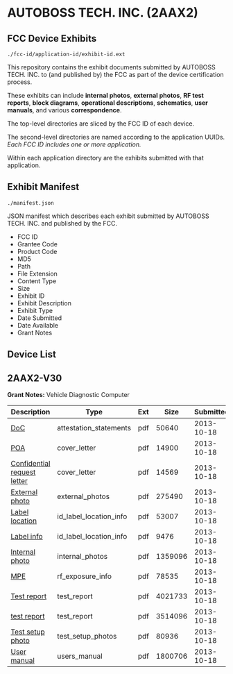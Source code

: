# AUTOBOSS TECH. INC. (2AAX2)
## FCC Device Exhibits

```
./fcc-id/application-id/exhibit-id.ext
```

This repository contains the exhibit documents submitted by AUTOBOSS TECH. INC. to (and published by) the FCC as part of the device certification process.

These exhibits can include **internal photos**, **external photos**, **RF test reports**, **block diagrams**, **operational descriptions**, **schematics**, **user manuals**, and various **correspondence**.

The top-level directories are sliced by the FCC ID of each device.

The second-level directories are named according to the application UUIDs. *Each FCC ID includes one or more application.*

Within each application directory are the exhibits submitted with that application. 

## Exhibit Manifest

```
./manifest.json
```

JSON manifest which describes each exhibit submitted by AUTOBOSS TECH. INC. and published by the FCC.

- FCC ID
- Grantee Code
- Product Code
- MD5
- Path
- File Extension
- Content Type
- Size
- Exhibit ID
- Exhibit Description
- Exhibit Type
- Date Submitted
- Date Available
- Grant Notes

## Device List
## 2AAX2-V30
**Grant Notes:** Vehicle Diagnostic Computer

| Description | Type | Ext | Size | Submitted | Available |
| ----------- | ---- | --- | ---- | --------- | --------- |
| [DoC](2AAX2-V30/fa8c47ded661fdd7a1c33a1c4c30fa17/2094975.pdf) | attestation_statements | pdf | 50640 | 2013-10-18 | 2013-10-18 |
| [POA](2AAX2-V30/fa8c47ded661fdd7a1c33a1c4c30fa17/2094973.pdf) | cover_letter | pdf | 14900 | 2013-10-18 | 2013-10-18 |
| [Confidential request letter](2AAX2-V30/fa8c47ded661fdd7a1c33a1c4c30fa17/2094974.pdf) | cover_letter | pdf | 14569 | 2013-10-18 | 2013-10-18 |
| [External photo](2AAX2-V30/fa8c47ded661fdd7a1c33a1c4c30fa17/2094983.pdf) | external_photos | pdf | 275490 | 2013-10-18 | 2013-10-18 |
| [Label location](2AAX2-V30/fa8c47ded661fdd7a1c33a1c4c30fa17/2094985.pdf) | id_label_location_info | pdf | 53007 | 2013-10-18 | 2013-10-18 |
| [Label info](2AAX2-V30/fa8c47ded661fdd7a1c33a1c4c30fa17/2094986.pdf) | id_label_location_info | pdf | 9476 | 2013-10-18 | 2013-10-18 |
| [Internal photo](2AAX2-V30/fa8c47ded661fdd7a1c33a1c4c30fa17/2094984.pdf) | internal_photos | pdf | 1359096 | 2013-10-18 | 2013-10-18 |
| [MPE](2AAX2-V30/fa8c47ded661fdd7a1c33a1c4c30fa17/2094979.pdf) | rf_exposure_info | pdf | 78535 | 2013-10-18 | 2013-10-18 |
| [Test report](2AAX2-V30/fa8c47ded661fdd7a1c33a1c4c30fa17/2094980.pdf) | test_report | pdf | 4021733 | 2013-10-18 | 2013-10-18 |
| [test report](2AAX2-V30/fa8c47ded661fdd7a1c33a1c4c30fa17/2094981.pdf) | test_report | pdf | 3514096 | 2013-10-18 | 2013-10-18 |
| [Test setup photo](2AAX2-V30/fa8c47ded661fdd7a1c33a1c4c30fa17/2094982.pdf) | test_setup_photos | pdf | 80936 | 2013-10-18 | 2013-10-18 |
| [User manual](2AAX2-V30/fa8c47ded661fdd7a1c33a1c4c30fa17/2094987.pdf) | users_manual | pdf | 1800706 | 2013-10-18 | 2013-10-18 |
